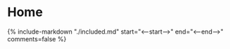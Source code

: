 # Home

{%
  include-markdown "./included.md"
  start="<--start-->"
  end="<--end-->"
  comments=false
%}
